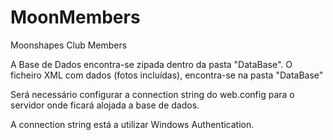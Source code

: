 # MoonMembers
Moonshapes Club Members


A Base de Dados encontra-se zipada dentro da pasta "DataBase".
O ficheiro XML com dados (fotos incluídas), encontra-se na pasta "DataBase"

Será necessário configurar a connection string do web.config para o servidor onde ficará alojada a base de dados.

A connection string está a utilizar Windows Authentication.
